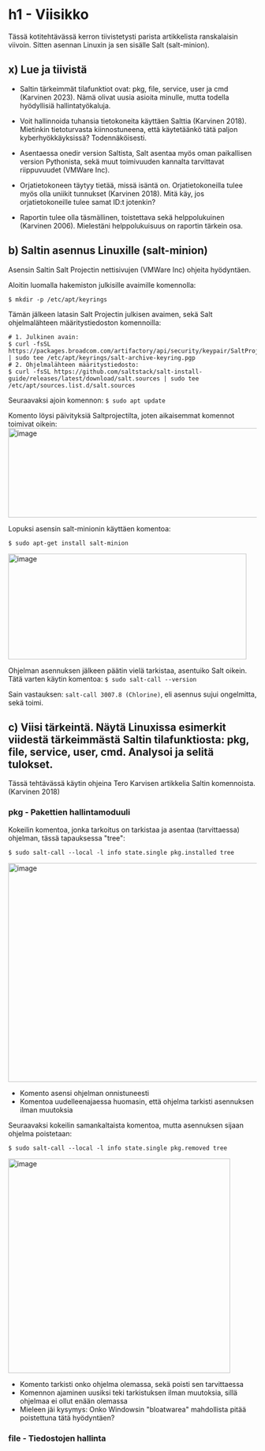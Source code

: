 # h1 - Viisikko

Tässä kotitehtävässä kerron tiivistetysti parista artikkelista ranskalaisin viivoin. Sitten asennan Linuxin ja sen sisälle Salt (salt-minion).

  ## x) Lue ja tiivistä

  - Saltin tärkeimmät tilafunktiot ovat: pkg, file, service, user ja cmd (Karvinen 2023). Nämä olivat uusia asioita minulle, mutta todella hyödyllisiä hallintatyökaluja.
    
  - Voit hallinnoida tuhansia tietokoneita käyttäen Salttia (Karvinen 2018). Mietinkin tietoturvasta kiinnostuneena, että käytetäänkö tätä paljon kyberhyökkäyksissä? Todennäköisesti.
    
  - Asentaessa onedir version Saltista, Salt asentaa myös oman paikallisen version Pythonista, sekä muut toimivuuden kannalta tarvittavat riippuvuudet (VMWare Inc).
    
  - Orjatietokoneen täytyy tietää, missä isäntä on. Orjatietokoneilla tulee myös olla uniikit tunnukset (Karvinen 2018). Mitä käy, jos orjatietokoneille tulee samat ID:t jotenkin?
    
  - Raportin tulee olla täsmällinen, toistettava sekä helppolukuinen (Karvinen 2006). Mielestäni helppolukuisuus on raportin tärkein osa.

  ## b) Saltin asennus Linuxille (salt-minion)
  
  Asensin Saltin Salt Projectin nettisivujen (VMWare Inc) ohjeita hyödyntäen.

  Aloitin luomalla hakemiston julkisille avaimille komennolla:
  
  ```$ mkdir -p /etc/apt/keyrings```
  
  Tämän jälkeen latasin Salt Projectin julkisen avaimen, sekä Salt ohjelmalähteen määritystiedoston komennoilla:
    
  ```
  # 1. Julkinen avain:
  $ curl -fsSL https://packages.broadcom.com/artifactory/api/security/keypair/SaltProjectKey/public | sudo tee /etc/apt/keyrings/salt-archive-keyring.pgp  
  # 2. Ohjelmalähteen määritystiedosto:
  $ curl -fsSL https://github.com/saltstack/salt-install-guide/releases/latest/download/salt.sources | sudo tee /etc/apt/sources.list.d/salt.sources
  ```

  Seuraavaksi ajoin komennon: ```$ sudo apt update```

  Komento löysi päivityksiä Saltprojectilta, joten aikaisemmat komennot toimivat oikein:
  <img width="608" height="181" alt="image" src="https://github.com/user-attachments/assets/b5910187-099f-4321-a714-df9b6a407526" />

  Lopuksi asensin salt-minionin käyttäen komentoa:
  
  ```$ sudo apt-get install salt-minion```
  
  <img width="483" height="214" alt="image" src="https://github.com/user-attachments/assets/8a9f0ae1-32de-4450-874c-47d09e569209" />

  Ohjelman asennuksen jälkeen päätin vielä tarkistaa, asentuiko Salt oikein.
  Tätä varten käytin komentoa:
  ``` $ sudo salt-call --version ```

  Sain vastauksen: ```salt-call 3007.8 (Chlorine)```, eli asennus sujui ongelmitta, sekä toimi.
  
## c) Viisi tärkeintä. Näytä Linuxissa esimerkit viidestä tärkeimmästä Saltin tilafunktiosta: pkg, file, service, user, cmd. Analysoi ja selitä tulokset.
  Tässä tehtävässä käytin ohjeina Tero Karvisen artikkelia Saltin komennoista. (Karvinen 2018)

  ### pkg - Pakettien hallintamoduuli
 
  
  Kokeilin komentoa, jonka tarkoitus on tarkistaa ja asentaa (tarvittaessa) ohjelman, tässä tapauksessa "tree": 
  
  ```$ sudo salt-call --local -l info state.single pkg.installed tree ```

  <img width="597" height="443" alt="image" src="https://github.com/user-attachments/assets/a8c4f504-b6fe-48da-bb83-a444b2de9661" />

  - Komento asensi ohjelman onnistuneesti
  - Komentoa uudelleenajaessa huomasin, että ohjelma tarkisti asennuksen ilman muutoksia

  Seuraavaksi kokeilin samankaltaista komentoa, mutta asennuksen sijaan ohjelma poistetaan:
  
  ```$ sudo salt-call --local -l info state.single pkg.removed tree ```

  <img width="450" height="434" alt="image" src="https://github.com/user-attachments/assets/384cb6d0-07da-454d-bb25-34eb875dc635" />

  - Komento tarkisti onko ohjelma olemassa, sekä poisti sen tarvittaessa
  - Komennon ajaminen uusiksi teki tarkistuksen ilman muutoksia, sillä ohjelmaa ei ollut enään olemassa
  - Mieleen jäi kysymys: Onko Windowsin "bloatwarea" mahdollista pitää poistettuna tätä hyödyntäen?

### file - Tiedostojen hallinta
